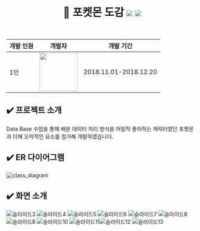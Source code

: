 <div align="center">

# :sheep: 포켓몬 도감 <img src="https://img.shields.io/badge/Java-F7DF1E?style=flat&logo=Java&logoColor=white"/> <img src="https://img.shields.io/badge/MySQL-4479A1?style=flat&logo=MySQL&logoColor=white"/>

<br/>

|개발 인원|개발자|개발 기간|
|-|-|-|
|1인|[<img src="https://user-images.githubusercontent.com/101535851/197534463-7804a8d6-13fc-427a-8e5f-533356329d64.png" width = 100>](https://github.com/SeoYeonBae)|2018.11.01-2018.12.20|

</div>

## :heavy_check_mark: 프로젝트 소개
Data Base 수업을 통해 배운 데이터 처리 방식을 어릴적 좋아하는 캐릭터였던 포켓몬과 더해 오락적인 요소를 첨가해 개발하였습니다.

## :heavy_check_mark: ER 다이어그램
![class_diagram](https://user-images.githubusercontent.com/101535851/205272657-c81b2fd0-b7eb-4c93-bf84-ffe98b637bd6.png)

## :heavy_check_mark: 화면 소개
![슬라이드3](https://user-images.githubusercontent.com/101535851/205272682-6f3330cc-45fb-4f7d-b261-a7555a9c6643.PNG)
![슬라이드4](https://user-images.githubusercontent.com/101535851/205272693-99c34681-2645-43b0-b27b-cbc3737c5c07.PNG)
![슬라이드5](https://user-images.githubusercontent.com/101535851/205272697-6e7ae1f2-d48f-44bb-a7d6-b96601f25cab.PNG)
![슬라이드6](https://user-images.githubusercontent.com/101535851/205272699-bb83efe6-198c-4b08-a1cd-559fa9ef4a1f.PNG)
![슬라이드7](https://user-images.githubusercontent.com/101535851/205272701-9fa954f2-ee82-493a-a371-1679b3cc520c.PNG)
![슬라이드8](https://user-images.githubusercontent.com/101535851/205272703-10c7e07f-6693-4124-84be-7c0c02a2446a.PNG)
![슬라이드9](https://user-images.githubusercontent.com/101535851/205272706-2a12f52a-2208-4c53-b1ad-a1838f26d368.PNG)
![슬라이드10](https://user-images.githubusercontent.com/101535851/205272709-9ef7f748-16aa-4b52-8470-a0ab5c2739bd.PNG)
![슬라이드11](https://user-images.githubusercontent.com/101535851/205272710-cf98d168-c7d9-4d54-8fcc-d7b05ef10b07.PNG)![슬라이드12](https://user-images.githubusercontent.com/101535851/205272713-85a35cd8-c294-459b-ba0e-fce7fac0feed.PNG)
![슬라이드13](https://user-images.githubusercontent.com/101535851/205272717-1a53f5ef-4ac5-40e6-b7cf-283039981a1c.PNG)

